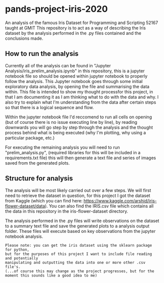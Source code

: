 # pands-project-iris-2020
An analysis of the famous Iris Dataset for Programming and Scripting 52167 taught at GMIT
This repository is to act as a way of describing the Iris dataset by the analysis performed in the .py files contained and the conclusions made.

## How to run the analysis
Currently all of the analysis can be found in "Jupyter Analysis/iris_prelim_analysis.ipynb" in this repository, this is a jupyter notebook file so should be opened within jupyter notebook to properly follow the analysis.
This Jupyter notebook goes through some initial exploratory data analysis, by opening the file and summarising the data within.
This file is intended to show my thought processfor this project, in that I am documenting it as I am thinking what to do with the data and why. I also try to explain what I'm understanding from the data after certain steps so that there is a logical sequence and flow.

Within the jupyter notebook file I'd reccomend to run all cells on opening (but of course there is no issue executing line by line), by reading downwards you will go step by step through the analysis and the thought process behind what is being executed (why I'm plotting, why using a particular package, etc.)

For executing the remaining analysis you will need to run "prelim_analysis.py", (required libraries for this will be included in a requirements.txt file) this will then generate a text file and series of images saved from the generated plots.

## Structure for analysis
The analysis will be most likely carried out over a few steps.
We will first need to retrieve the dataset in question, for this project I got the dataset from Kaggle (which you can find here: https://www.kaggle.com/arshid/iris-flower-dataset/data). You can also find the IRIS.csv file which contains all the data in this repository in the iris-flower-dataset directory.

The analysis performed in the .py files will write observations on the dataset to a summary text file and save the generated plots to a analysis output folder. These files will execute based on key observations from the jupyter notebook analysis.

````
Please note: you can get the iris dataset using the sklearn package for python,
but for the purposes of this project I want to include file reading and potentially 
manipulating and outputting the data into one or more other .csv file's.
(...of course this may change as the project progresses, but for the moment this sounds like a good idea to me)
````
